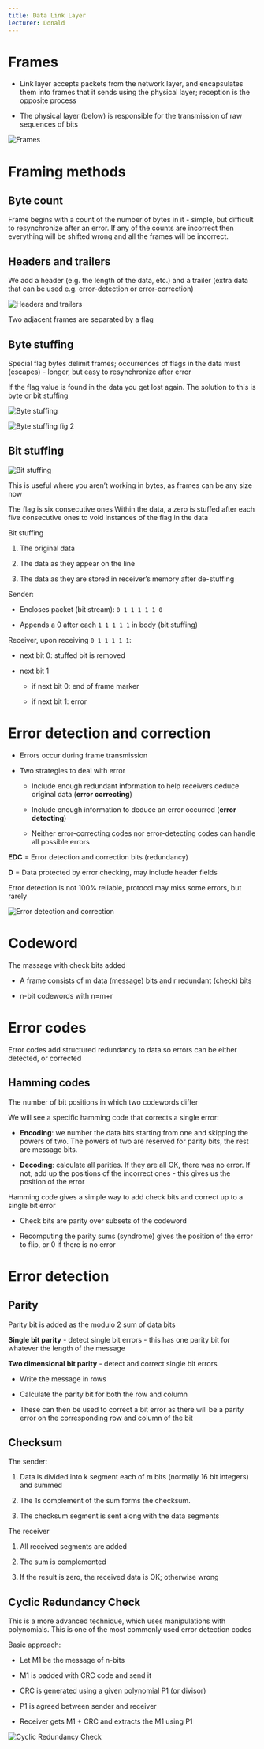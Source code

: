 ```yaml
---
title: Data Link Layer
lecturer: Donald
---
```


# Frames

-   Link layer accepts packets from the network layer, and encapsulates
    them into frames that it sends using the physical layer; reception
    is the opposite process

-   The physical layer (below) is responsible for the transmission of
    raw sequences of bits

![Frames](/img/Year_2/Networks_and_Systems/Networks/Data_Link/frame.webp)

# Framing methods

## Byte count

Frame begins with a count of the number of bytes in it - simple, but
difficult to resynchronize after an error. If any of the counts are
incorrect then everything will be shifted wrong and all the frames will
be incorrect.

## Headers and trailers

We add a header (e.g. the length of the data, etc.) and a trailer (extra
data that can be used e.g. error-detection or error-correction)

![Headers and trailers](/img/Year_2/Networks_and_Systems/Networks/Data_Link/flag.webp)

Two adjacent frames are separated by a flag

## Byte stuffing

Special flag bytes delimit frames; occurrences of flags in the data must
(escapes) - longer, but easy to resynchronize after error

If the flag value is found in the data you get lost again. The solution
to this is byte or bit stuffing

![Byte stuffing](/img/Year_2/Networks_and_Systems/Networks/Data_Link/byte_stuffing.webp)

![Byte stuffing fig 2](/img/Year_2/Networks_and_Systems/Networks/Data_Link/byte_stuffing1.webp)

## Bit stuffing

![Bit stuffing](/img/Year_2/Networks_and_Systems/Networks/Data_Link/bit_stuffing.webp)

This is useful where you aren’t working in bytes, as frames can be any
size now

The flag is six consecutive ones Within the data, a zero is stuffed
after each five consecutive ones to void instances of the flag in the
data

Bit stuffing

1.  The original data

2.  The data as they appear on the line

3.  The data as they are stored in receiver’s memory after de-stuffing

Sender:

-   Encloses packet (bit stream): `0 1 1 1 1 1 0`

-   Appends a 0 after each `1 1 1 1 1` in body (bit stuffing)

Receiver, upon receiving `0 1 1 1 1 1`:

-   next bit 0: stuffed bit is removed

-   next bit 1

    -   if next bit 0: end of frame marker

    -   if next bit 1: error

# Error detection and correction

-   Errors occur during frame transmission

-   Two strategies to deal with error

    -   Include enough redundant information to help receivers deduce
        original data (**error correcting**)

    -   Include enough information to deduce an error occurred (**error
        detecting**)

    -   Neither error-correcting codes nor error-detecting codes can
        handle all possible errors

**EDC** = Error detection and correction bits (redundancy)

**D** = Data protected by error checking, may include header fields

Error detection is not 100% reliable, protocol may miss some errors, but
rarely

![Error detection and correction](/img/Year_2/Networks_and_Systems/Networks/Data_Link/EDC.webp)

# Codeword

<Definition name="Codeword">
The massage with check bits added
</Definition>

-   A frame consists of m data (message) bits and r redundant (check)
    bits

-   n-bit codewords with n=m+r

# Error codes

Error codes add structured redundancy to data so errors can be either
detected, or corrected

## Hamming codes

<Definition name="Hamming distance">
The number of bit positions in which two codewords differ
</Definition>

We will see a specific hamming code that corrects a single error:

-   **Encoding**: we number the data bits starting from one and skipping
    the powers of two. The powers of two are reserved for parity bits,
    the rest are message bits.

-   **Decoding**: calculate all parities. If they are all OK, there was
    no error. If not, add up the positions of the incorrect ones - this
    gives us the position of the error

Hamming code gives a simple way to add check bits and correct up to a
single bit error

-   Check bits are parity over subsets of the codeword

-   Recomputing the parity sums (syndrome) gives the position of the
    error to flip, or 0 if there is no error

# Error detection

## Parity

Parity bit is added as the modulo 2 sum of data bits

**Single bit parity** - detect single bit errors - this has one parity
bit for whatever the length of the message

**Two dimensional bit parity** - detect and correct single bit errors

-   Write the message in rows

-   Calculate the parity bit for both the row and column

-   These can then be used to correct a bit error as there will be a
    parity error on the corresponding row and column of the bit

## Checksum

The sender:

1.  Data is divided into k segment each of m bits (normally 16 bit
    integers) and summed

2.  The 1s complement of the sum forms the checksum.

3.  The checksum segment is sent along with the data segments

The receiver

1.  All received segments are added

2.  The sum is complemented

3.  If the result is zero, the received data is OK; otherwise wrong

## Cyclic Redundancy Check

This is a more advanced technique, which uses manipulations with
polynomials. This is one of the most commonly used error detection
codes

Basic approach:

-   Let M1 be the message of n-bits

-   M1 is padded with CRC code and send it

-   CRC is generated using a given polynomial P1 (or divisor)

-   P1 is agreed between sender and receiver

-   Receiver gets M1 + CRC and extracts the M1 using P1

![Cyclic Redundancy Check](/img/Year_2/Networks_and_Systems/Networks/Data_Link/CRC.webp)
